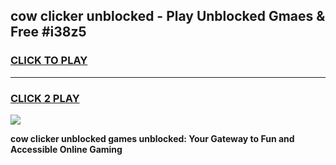 
## cow clicker unblocked - Play Unblocked Gmaes & Free #i38z5
<h3>
<a href="https://news.freeplayer.one?title=cow_clicker_unblocked&ref=24F">CLICK TO PLAY</a></h3>
<hr>

<h3>
<a href="https://news.freeplayer.one?title=cow_clicker_unblocked&ref=24F">CLICK 2 PLAY</a>
  
</h3>

<a href="https://news.freeplayer.one?title=cow_clicker_unblocked&ref=24F/"><img src="https://clearcache.store/games.png"></a>


**cow clicker unblocked games unblocked: Your Gateway to Fun and Accessible Online Gaming**
